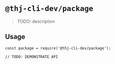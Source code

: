 # `@thj-cli-dev/package`

> TODO: description

## Usage

```
const package = require('@thj-cli-dev/package');

// TODO: DEMONSTRATE API
```
